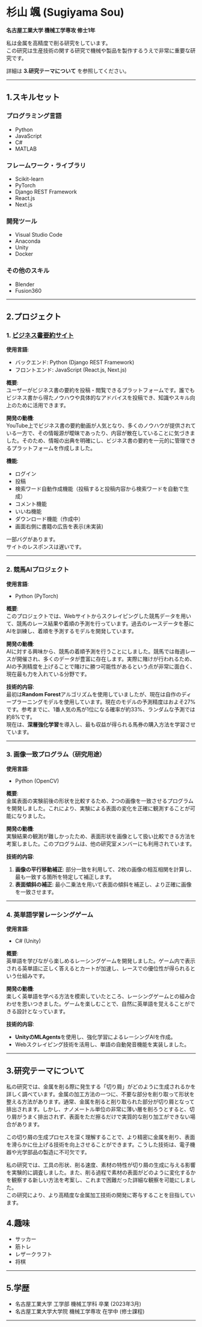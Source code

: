 # 杉山 颯 (Sugiyama Sou)

**名古屋工業大学 機械工学専攻 修士1年** 

私は金属を高精度で削る研究をしています。   
この研究は生産技術の関する研究で機械や製品を製作するうえで非常に重要な研究です。 

詳細は **3.研究テーマについて** を参照してください。

---

## 1.スキルセット

### プログラミング言語
- Python
- JavaScript
- C#
- MATLAB

### フレームワーク・ライブラリ
- Scikit-learn
- PyTorch
- Django REST Framework
- React.js
- Next.js

### 開発ツール
- Visual Studio Code
- Anaconda
- Unity
- Docker

### その他のスキル
- Blender
- Fusion360

---

## 2.プロジェクト

### 1. [ビジネス書要約サイト](https://bisiness-hakase-frontend.vercel.app/)

**使用言語**:  
- バックエンド: Python (Django REST Framework)  
- フロントエンド: JavaScript (React.js, Next.js)

**概要**:  
ユーザーがビジネス書の要約を投稿・閲覧できるプラットフォームです。誰でもビジネス書から得たノウハウや具体的なアドバイスを投稿でき、知識やスキル向上のために活用できます。

**開発の動機**:  
YouTube上でビジネス書の要約動画が人気となり、多くのノウハウが提供されている一方で、その情報源が曖昧であったり、内容が散在していることに気づきました。そのため、情報の出典を明確にし、ビジネス書の要約を一元的に管理できるプラットフォームを作成しました。

**機能**:
- ログイン
- 投稿
- 検索ワード自動作成機能（投稿すると投稿内容から検索ワードを自動で生成）
- コメント機能
- いいね機能
- ダウンロード機能（作成中）
- 画面右側に書籍の広告を表示(未実装)

一部バグがあります。  
サイトのレスポンスは遅いです。

---

### 2. 競馬AIプロジェクト

**使用言語**:  
- Python (PyTorch)

**概要**:  
このプロジェクトでは、Webサイトからスクレイピングした競馬データを用いて、競馬のレース結果や着順の予測を行っています。過去のレースデータを基にAIを訓練し、着順を予測するモデルを開発しています。

**開発の動機**:  
AIに対する興味から、競馬の着順予測を行うことにしました。競馬では毎週レースが開催され、多くのデータが豊富に存在します。実際に賭けが行われるため、AIの予測精度を上げることで賭けに勝つ可能性があるという点が非常に面白く、現在最も力を入れている分野です。

**技術的内容**:  
最初は**Random Forest**アルゴリズムを使用していましたが、現在は自作のディープラーニングモデルを使用しています。現在のモデルの予測精度はおよそ27%です。参考までに、1番人気の馬が1位になる確率が約33%、ランダムな予測では約8%です。  
現在は、**深層強化学習**を導入し、最も収益が得られる馬券の購入方法を学習させています。

---

### 3. 画像一致プログラム（研究用途）

**使用言語**:  
- Python (OpenCV)

**概要**:  
金属表面の実験前後の形状を比較するため、2つの画像を一致させるプログラムを開発しました。これにより、実験による表面の変化を正確に観測することが可能になりました。

**開発の動機**:  
実験結果の観測が難しかったため、表面形状を画像として扱い比較できる方法を考案しました。このプログラムは、他の研究室メンバーにも利用されています。

**技術的内容**:  
1. **画像の平行移動補正**: 部分一致を利用して、2枚の画像の相互相関を計算し、最も一致する箇所を特定して補正します。  
2. **表面傾斜の補正**: 最小二乗法を用いて表面の傾斜を補正し、より正確に画像を一致させます。

---

### 4. 英単語学習レーシングゲーム

**使用言語**:  
- C# (Unity)

**概要**:  
英単語を学びながら楽しめるレーシングゲームを開発しました。ゲーム内で表示される英単語に正しく答えるとカートが加速し、レースでの優位性が得られるという仕組みです。

**開発の動機**:  
楽しく英単語を学べる方法を模索していたところ、レーシングゲームとの組み合わせを思いつきました。ゲームを楽しむことで、自然に英単語を覚えることができる設計となっています。

**技術的内容**:  
- **UnityのMLAgents**を使用し、強化学習によるレーシングAIを作成。  
- Webスクレイピング技術を活用し、単語の自動発音機能を実装しました。


---
## 3.研究テーマについて
私の研究では、金属を削る際に発生する「切り屑」がどのように生成されるかを詳しく調べています。金属の加工方法の一つに、不要な部分を削り取って形状を整える方法があります。通常、金属を削ると削り取られた部分が切り屑となって排出されます。しかし、ナノメートル単位の非常に薄い層を削ろうとすると、切り屑がうまく排出されず、表面をただ擦るだけで実質的な削り加工ができない場合があります。  

この切り屑の生成プロセスを深く理解することで、より精密に金属を削り、表面を滑らかに仕上げる技術を向上させることができます。こうした技術は、電子機器や光学部品の製造に不可欠です。  

私の研究では、工具の形状、削る速度、素材の特性が切り屑の生成に与える影響を実験的に調査しました。また、削る過程で素材の表面がどのように変化するかを観察する新しい方法を考案し、これまで困難だった詳細な観察を可能にしました。  
この研究により、より高精度な金属加工技術の開発に寄与することを目指しています。

## 4.趣味
- サッカー
- 筋トレ
- レザークラフト
- 将棋



---
## 5.学歴

- 名古屋工業大学 工学部 機械工学科 卒業 (2023年3月)
- 名古屋工業大学大学院 機械工学専攻 在学中 (修士課程)

---
